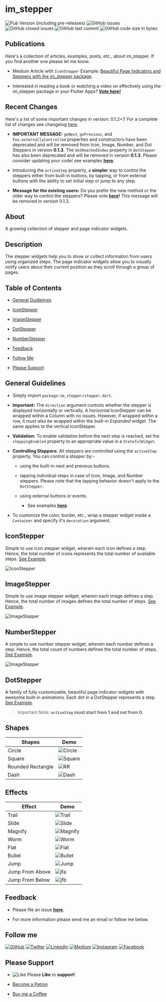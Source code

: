# im_stepper

![Pub Version (including pre-releases)](https://img.shields.io/pub/v/im_stepper?include_prereleases)
![GitHub issues](https://img.shields.io/github/issues-raw/imujtaba8488/package_im_stepper)
![GitHub closed issues](https://img.shields.io/github/issues-closed/imujtaba8488/package_im_stepper)
![GitHub last commit](https://img.shields.io/github/last-commit/imujtaba8488/package_im_stepper)
![GitHub code size in bytes](https://img.shields.io/github/languages/code-size/imujtaba8488/package_im_stepper)

## Publications

Here's a collection of articles, examples, posts, etc., about im_stepper. If you find another one please let me know.

* Medium Article with `IconStepper` Example: [Beautiful Page Indicators and Steppers with the im_stepper package](https://imujtaba8488.medium.com/beautiful-page-indicators-and-steppers-with-the-im-stepper-package-8c091cf5364e).

* Interested in reading a book or watching a video on effectively using the im_stepper package in your Flutter Apps? __[Vote here!](https://forms.gle/rQqpARMTAcCCNE9V8)__

## Recent Changes

Here's a list of some important changes in version: 0.1.2+7. For a complete list of changes see changelog [here](https://pub.dev/packages/im_stepper/changelog).

* __IMPORTANT MESSAGE:__ `goNext`, `goPrevious`, and `Foo.externallyControlled` properties and constructors have been deprecated and will be removed from Icon, Image, Number, and Dot Steppers in version __0.1.3__. The `dotReachedIndex` property in `DotStepper` has also been deprecated and will be removed in version __0.1.3__. Please consider updating your code! see examples __[here](https://pub.dev/packages/im_stepper/example)__.

* Introducing the `activeStep` property, a __simpler__ way to control the steppers either from built-in buttons, by tapping, or from external buttons with the ability to set initial step or jump to any step.

* __Message for the existing users:__ Do you prefer the new method or the older way to control the steppers? Please vote __[here](https://forms.gle/zsr7NBviR6bqaGRi6)!__ This message will be removed in version 0.1.3.

## About

A growing collection of stepper and page indicator widgets.

## Description

The stepper widgets help you to show or collect information from users using organized steps. The page indicator widgets allow you to visually notify users about their current position as they scroll through a group of pages.

## Table of Contents

* [General Guidelines](#general-guidelines)

* [IconStepper](#iconstepper)

* [ImageStepper](#imagestepper)

* [DotStepper](#dotstepper)

* [NumberStepper](#numberstepper)

* [Feedback](#feedback)

* [Follow Me](#follow-me)

* [Please Support](#please-support)

## General Guidelines

* Simply import `package:im_stepper/stepper.dart`.

* __Important:__ The `direction` argument controls whether the stepper is displayed horizontally or vertically. A horizontal IconStepper can be wrapped within a Column with no issues. However, if wrapped within a row, it _must also be_ wrapped within the built-in _Expanded_ widget. The same applies to the vertical IconStepper.

* __Validation:__ To enable validation before the next step is reached, set the `steppingEnabled` property to an appropriate value in a `StatefulWidget`.

* __Controlling Steppers:__ All steppers are controlled using the `activeStep` property. You can control a stepper by:-

  * using the built-in next and previous buttons.

  * tapping individual steps in case of Icon, Image, and Number steppers. Please note that the tapping behavior doesn't apply to the `DotStepper`.

  * using external buttons or events.

    * See examples __[here](https://pub.dev/packages/im_stepper/example)__.

* To customize the color, border, etc., wrap a stepper widget inside a `Container` and specify it's `decoration` argument.

## IconStepper

Simple to use icon stepper widget, wherein each icon defines a step. Hence, the total number of icons represents the total number of available steps. [See Example](https://pub.dev/packages/im_stepper/example).

![IconStepper](https://github.com/imujtaba8488/showcase/blob/master/im_stepper/landing/icon_stepper.gif)

## ImageStepper

Simple to use image stepper widget, wherein each image defines a step. Hence, the total number of images defines the total number of steps. [See Example](https://pub.dev/packages/im_stepper/example).

![ImageStepper](https://github.com/imujtaba8488/showcase/blob/master/im_stepper/landing/image_stepper.gif)

## NumberStepper

A simple to use number stepper widget, wherein each number defines a step. Hence, the total count of numbers defines the total number of steps. [See Example](https://pub.dev/packages/im_stepper/example).

![ImageStepper](https://github.com/imujtaba8488/showcase/blob/master/im_stepper/landing/number_stepper.gif)

## DotStepper

A family of fully customizable, beautiful page indicator widgets with awesome built-in animations. Each dot in a DotStepper represents a step. [See Example](https://pub.dev/packages/im_stepper/example).

> Important Note: __`activeStep` must start from 1 and not from 0.__

## Shapes

 **Shapes**        | **Demo**
-------------------|------------
 Circle            |![Circle](https://github.com/imujtaba8488/showcase/blob/master/im_stepper/dot_stepper/shapes/circle.png)
 Square            |![Square](https://github.com/imujtaba8488/showcase/blob/master/im_stepper/dot_stepper/shapes/square.png)
 Rounded Rectangle |![RR](https://github.com/imujtaba8488/showcase/blob/master/im_stepper/dot_stepper/shapes/rounded_rectangle.png)
 Dash              |![Dash](https://github.com/imujtaba8488/showcase/blob/master/im_stepper/dot_stepper/shapes/dash.png)

## Effects

 **Effect**      | **Demo**
-----------------|----------------
 Trail           |![Trail](https://github.com/imujtaba8488/showcase/blob/master/im_stepper/dot_stepper/effects/trail.gif)
 Slide           |![Slide](https://github.com/imujtaba8488/showcase/blob/master/im_stepper/dot_stepper/effects/slide.gif)
 Magnify         |![Magnify](https://github.com/imujtaba8488/showcase/blob/master/im_stepper/dot_stepper/effects/magnify.gif)
 Worm            |![Worm](https://github.com/imujtaba8488/showcase/blob/master/im_stepper/dot_stepper/effects/worm.gif)
 Flat            |![Flat](https://github.com/imujtaba8488/showcase/blob/master/im_stepper/dot_stepper/effects/flat.gif)
 Bullet          |![Bullet](https://github.com/imujtaba8488/showcase/blob/master/im_stepper/dot_stepper/effects/bullet.gif)
 Jump            |![Jump](https://github.com/imujtaba8488/showcase/blob/master/im_stepper/dot_stepper/effects/jump.gif)
 Jump From Above |![jfa](https://github.com/imujtaba8488/showcase/blob/master/im_stepper/dot_stepper/effects/jump_from_above.gif)
 Jump From Below |![jfb](https://github.com/imujtaba8488/showcase/blob/master/im_stepper/dot_stepper/effects/jump_from_below.gif)

## Feedback

* Please file an issue __[here](https://github.com/imujtaba8488/package_im_stepper/issues).__

* For more information please send me an email or follow me below.

## Follow me

[![GitHub](https://github.com/imujtaba8488/showcase/blob/master/icons/github_64px%20b:w.png)](https://github.com/imujtaba8488/") [![Twitter](https://github.com/imujtaba8488/showcase/blob/master/icons/twitter_64px%20b:w.png)](https://twitter.com/imujtaba8488/")  [![LinkedIn](https://github.com/imujtaba8488/showcase/blob/master/icons/linkedin_64px%20b:w.png)](https://www.linkedin.com/in/imujtaba8488/)  [![Medium](https://github.com/imujtaba8488/showcase/blob/master/icons/medium_64px%20b:w.png)](https://imujtaba8488.medium.com)  [![Instagram](https://github.com/imujtaba8488/showcase/blob/master/icons/insta_64px%20b:w.png)](https://www.instagram.com/imujtaba8488/)  [![Facebook](https://github.com/imujtaba8488/showcase/blob/master/icons/fb_64px%20b:w.png)](https://www.facebook.com/imujtaba8488/)

## Please Support

* ![Like](https://github.com/imujtaba8488/showcase/blob/master/icons/thumbs_up.png) Please __Like__ to __support__!

* [Become a Patron](https://www.patreon.com/imujtaba8488)

* [Buy me a Coffee](https://www.buymeacoffee.com/imujtaba8488)
